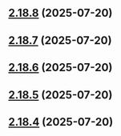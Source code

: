 ## [2.18.8](https://github.com/ghoshRitesh12/aniwatch-api/compare/v2.18.7...v2.18.8) (2025-07-20)



## [2.18.7](https://github.com/ghoshRitesh12/aniwatch-api/compare/v2.18.6...v2.18.7) (2025-07-20)



## [2.18.6](https://github.com/ghoshRitesh12/aniwatch-api/compare/v2.18.5...v2.18.6) (2025-07-20)



## [2.18.5](https://github.com/ghoshRitesh12/aniwatch-api/compare/v2.18.4...v2.18.5) (2025-07-20)



## [2.18.4](https://github.com/ghoshRitesh12/aniwatch-api/compare/v2.18.3...v2.18.4) (2025-07-20)



